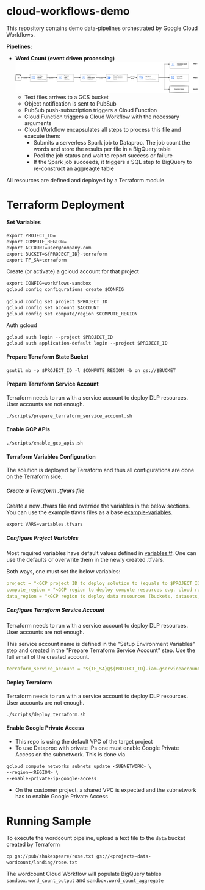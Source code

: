 # cloud-workflows-demo

This repository contains demo data-pipelines orchestrated by Google Cloud Workflows.

**Pipelines:**
* **Word Count (event driven processing)**
![alt text](diagrams/event-driven-processing-spark.png)
  * Text files arrives to a GCS bucket
  * Object notification is sent to PubSub
  * PubSub push-subscription triggers a Cloud Function
  * Cloud Function triggers a Cloud Workflow with the necessary arguments
  * Cloud Workflow encapsulates all steps to process this file and execute them:
    * Submits a serverless Spark job to Dataproc. The job count the words and store the results per file in a BigQuery table
    * Pool the job status and wait to report success or failure
    * If the Spark job succeeds, it triggers a SQL step to BigQuery to re-construct an aggreagte table

All resources are defined and deployed by a Terraform module.

# Terraform Deployment

#### Set Variables
```shell
export PROJECT_ID=
export COMPUTE_REGION=
export ACCOUNT=user@company.com
export BUCKET=${PROJECT_ID}-terraform
export TF_SA=terraform
```

Create (or activate) a gcloud account for that project
```shell
export CONFIG=workflows-sandbox
gcloud config configurations create $CONFIG

gcloud config set project $PROJECT_ID
gcloud config set account $ACCOUNT
gcloud config set compute/region $COMPUTE_REGION
```

Auth gcloud
```
gcloud auth login --project $PROJECT_ID
gcloud auth application-default login --project $PROJECT_ID
```

#### Prepare Terraform State Bucket

```shell
gsutil mb -p $PROJECT_ID -l $COMPUTE_REGION -b on gs://$BUCKET
```

#### Prepare Terraform Service Account

Terraform needs to run with a service account to deploy DLP resources. User accounts are not enough.

```shell
./scripts/prepare_terraform_service_account.sh
```

#### Enable GCP APIs

```shell
./scripts/enable_gcp_apis.sh
```


#### Terraform Variables Configuration

The solution is deployed by Terraform and thus all configurations are done
on the Terraform side.

##### Create a Terraform .tfvars file

Create a new .tfvars file and override the variables in the below sections. You can use the example
tfavrs files as a base [example-variables](terraform/example-variables.tfvars).

```shell
export VARS=variables.tfvars
```

##### Configure Project Variables

Most required variables have default values defined in [variables.tf](terraform/variables.tf).
One can use the defaults or overwrite them in the newly created .tfvars.

Both ways, one must set the below variables:

```yaml
project = "<GCP project ID to deploy solution to (equals to $PROJECT_ID) >"
compute_region = "<GCP region to deploy compute resources e.g. cloud run, iam, etc (equals to $COMPUTE_REGION)>"
data_region = "<GCP region to deploy data resources (buckets, datasets, tag templates, etc> (equals to $DATA_REGION)"
```

##### Configure Terraform Service Account

Terraform needs to run with a service account to deploy DLP resources. User accounts are not enough.

This service account name is defined in the "Setup Environment Variables" step and created
in the "Prepare Terraform Service Account" step.
Use the full email of the created account.
```yaml
terraform_service_account = "${TF_SA}@${PROJECT_ID}.iam.gserviceaccount.com"
```

#### Deploy Terraform

Terraform needs to run with a service account to deploy DLP resources. User accounts are not enough.

```shell
./scripts/deploy_terraform.sh
```

#### Enable Google Private Access

* This repo is using the default VPC of the target project
* To use Dataproc with private IPs one must enable Google Private Access on the subnetwork. This is done via 
```shell
gcloud compute networks subnets update <SUBNETWORK> \
--region=<REGION> \
--enable-private-ip-google-access
```
* On the customer project, a shared VPC is expected and the subnetwork has to enable Google Private Access


# Running Sample

To execute the wordcount pipeline, upload a text file to the `data` bucket created by Terraform

```shell
cp gs://pub/shakespeare/rose.txt gs://<project>-data-wordcount/landing/rose.txt
```

The wordcount Cloud Workflow will populate BigQuery tables `sandbox.word_count_output` and `sandbox.word_count_aggregate`
